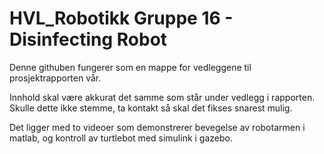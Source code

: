 # HVL_Robotikk Gruppe 16 - Disinfecting Robot
Denne githuben fungerer som en mappe for vedleggene til prosjektrapporten vår.

Innhold skal være akkurat det samme som står under vedlegg i rapporten. Skulle dette ikke stemme, ta kontakt så skal det fikses snarest mulig.

Det ligger med to videoer som demonstrerer bevegelse av robotarmen i matlab, og kontroll av turtlebot med simulink i gazebo.
